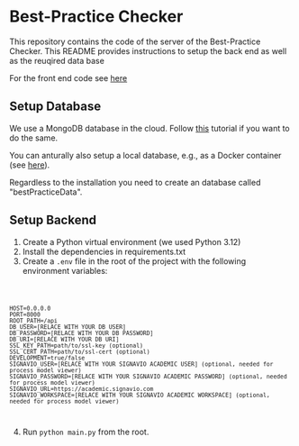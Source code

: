 # Best-Practice Checker

This repository contains the code of the server of the Best-Practice Checker. 
This README provides instructions to setup the back end as well as the reuqired data base

For the front end code see [here](https://github.com/a-rebmann/best-practice-client-)


## Setup Database
We use a MongoDB database in the cloud.
Follow [this](https://www.mongodb.com/lp/cloud/atlas/try4?utm_source=google&utm_campaign=search_gs_pl_evergreen_atlas_general_prosp-brand_gic-null_emea-de_ps-all_desktop_eng_lead&utm_term=mongo%20db%20tutorial&utm_medium=cpc_paid_search&utm_ad=p&utm_ad_campaign_id=1718986504&adgroup=80209773523&cq_cmp=1718986504&gad_source=1&gclid=CjwKCAjwoJa2BhBPEiwA0l0ImBnvBOpK75OlXLZ_jS8SyWF8RPRV3P51XbR42xK1r1IHvmwTXRTY8xoCJa0QAvD_BwE) tutorial if you want to do the same.

You can anturally also setup a local database, e.g., as a Docker container (see [here](https://www.mongodb.com/docs/manual/tutorial/install-mongodb-community-with-docker/)).

Regardless to the installation you need to create an database called "bestPracticeData".

## Setup Backend

1. Create a Python virtual environment (we used Python 3.12)
2. Install the dependencies in requirements.txt
3. Create a <code>.env</code> file in the root of the project with the following environment variables:

<code>
    
    HOST=0.0.0.0
    PORT=8000
    ROOT_PATH=/api
    DB_USER=[RELACE WITH YOUR DB USER]
    DB_PASSWORD=[RELACE WITH YOUR DB PASSWORD]
    DB_URI=[RELACE WITH YOUR DB URI]
    SSL_KEY_PATH=path/to/ssl-key (optional)
    SSL_CERT_PATH=path/to/ssl-cert (optional)
    DEVELOPMENT=true/false
    SIGNAVIO_USER=[RELACE WITH YOUR SIGNAVIO ACADEMIC USER] (optional, needed for process model viewer)
    SIGNAVIO_PASSWORD=[RELACE WITH YOUR SIGNAVIO ACADEMIC PASSWORD] (optional, needed for process model viewer)
    SIGNAVIO_URL=https://academic.signavio.com
    SIGNAVIO_WORKSPACE=[RELACE WITH YOUR SIGNAVIO ACADEMIC WORKSPACE] (optional, needed for process model viewer)
</code>

4. Run <code>python main.py</code> from the root.

